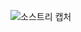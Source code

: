 ![소스트리 캡처](https://user-images.githubusercontent.com/112995842/195237520-89a44e36-fb63-474e-b50c-2839767a99cd.PNG)
